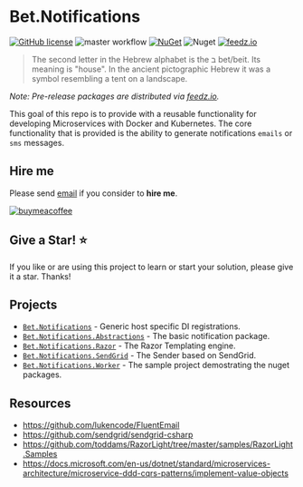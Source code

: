# Bet.Notifications

[![GitHub license](https://img.shields.io/badge/license-MIT-blue.svg?style=flat-square)](https://raw.githubusercontent.com/kdcllc/Bet.Notifications.Abstractions/master/LICENSE)
![master workflow](https://github.com/kdcllc/Bet.Notifications/actions/workflows/master.yml/badge.svg)
[![NuGet](https://img.shields.io/nuget/v/Bet.Notifications.Abstractions.svg)](https://www.nuget.org/packages?q=Bet.Notifications.Abstractions)
![Nuget](https://img.shields.io/nuget/dt/Bet.Notifications.Abstractions)
[![feedz.io](https://img.shields.io/badge/endpoint.svg?url=https://f.feedz.io/kdcllc/bet-notifications/shield/Bet.Notifications.Abstractions/latest)](https://f.feedz.io/kdcllc/bet-notifications/packages/Bet.Notifications.Abstractions/latest/download)

> The second letter in the Hebrew alphabet is the ב bet/beit. Its meaning is "house". In the ancient pictographic Hebrew it was a symbol resembling a tent on a landscape.

_Note: Pre-release packages are distributed via [feedz.io](https://f.feedz.io/kdcllc/bet-notifications/nuget/index.json)._

This goal of this repo is to provide with a reusable functionality for developing Microservices with Docker and Kubernetes.
The core functionality that is provided is the ability to generate notifications `emails` or `sms` messages.

## Hire me

Please send [email](mailto:kingdavidconsulting@gmail.com) if you consider to **hire me**.

[![buymeacoffee](https://www.buymeacoffee.com/assets/img/custom_images/orange_img.png)](https://www.buymeacoffee.com/vyve0og)

## Give a Star! :star:

If you like or are using this project to learn or start your solution, please give it a star. Thanks!

## Projects

- [`Bet.Notifications`](./src/Bet.Notifications) - Generic host specific DI registrations.
- [`Bet.Notifications.Abstractions`](./src/Bet.Notifications.Abstractions) - The basic notification package.
- [`Bet.Notifications.Razor`](./src/Bet.Notifications.Razor) - The Razor Templating engine.
- [`Bet.Notifications.SendGrid`](./src/Bet.Notifications.SendGrid) - The Sender based on SendGrid.
- [`Bet.Notifications.Worker`](./src/Bet.Notifications.Worker) - The sample project demostrating the nuget packages.

## Resources

- https://github.com/lukencode/FluentEmail
- https://github.com/sendgrid/sendgrid-csharp
- https://github.com/toddams/RazorLight/tree/master/samples/RazorLight.Samples
- https://docs.microsoft.com/en-us/dotnet/standard/microservices-architecture/microservice-ddd-cqrs-patterns/implement-value-objects
